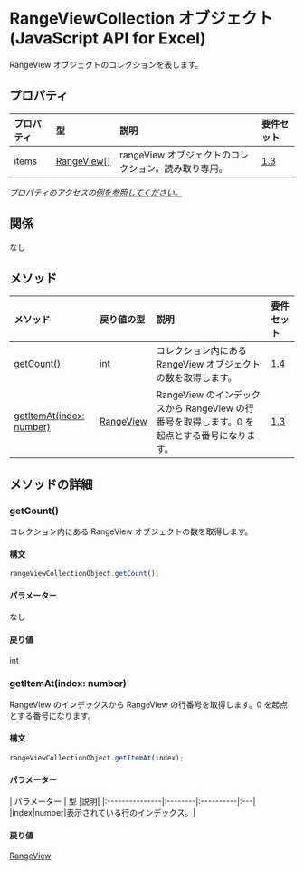 # <a name="rangeviewcollection-object-javascript-api-for-excel"></a>RangeViewCollection オブジェクト (JavaScript API for Excel)

RangeView オブジェクトのコレクションを表します。

## <a name="properties"></a>プロパティ

| プロパティ       | 型    |説明| 要件セット|
|:---------------|:--------|:----------|:----|
|items|[RangeView[]](rangeview.md)|rangeView オブジェクトのコレクション。読み取り専用。|[1.3](../requirement-sets/excel-api-requirement-sets.md)|

_プロパティのアクセスの[例を参照してください。](#property-access-examples)_

## <a name="relationships"></a>関係
なし


## <a name="methods"></a>メソッド

| メソッド           | 戻り値の型    |説明| 要件セット|
|:---------------|:--------|:----------|:----|
|[getCount()](#getcount)|int|コレクション内にある RangeView オブジェクトの数を取得します。|[1.4](../requirement-sets/excel-api-requirement-sets.md)|
|[getItemAt(index: number)](#getitematindex-number)|[RangeView](rangeview.md)|RangeView のインデックスから RangeView の行番号を取得します。0 を起点とする番号になります。|[1.3](../requirement-sets/excel-api-requirement-sets.md)|

## <a name="method-details"></a>メソッドの詳細


### <a name="getcount"></a>getCount()
コレクション内にある RangeView オブジェクトの数を取得します。

#### <a name="syntax"></a>構文
```js
rangeViewCollectionObject.getCount();
```

#### <a name="parameters"></a>パラメーター
なし

#### <a name="returns"></a>戻り値
int

### <a name="getitematindex-number"></a>getItemAt(index: number)
RangeView のインデックスから RangeView の行番号を取得します。0 を起点とする番号になります。

#### <a name="syntax"></a>構文
```js
rangeViewCollectionObject.getItemAt(index);
```

#### <a name="parameters"></a>パラメーター
| パラメーター       | 型    |説明|
|:---------------|:--------|:----------|:---|
|index|number|表示されている行のインデックス。|

#### <a name="returns"></a>戻り値
[RangeView](rangeview.md)
